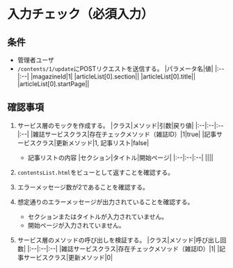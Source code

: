 # 入力チェック（必須入力）

## 条件
- 管理者ユーザ
- `/contents/1/update`にPOSTリクエストを送信する。
|パラメータ名|値|
|:--|:--|
|magazineId|1|
|articleList[0].section||
|articleList[0].title||
|articleList[0].startPage||

## 確認事項
1. サービス層のモックを作成する。
|クラス|メソッド|引数|戻り値|
|:--|:--|:--|:--|
|雑誌サービスクラス|存在チェックメソッド（雑誌ID）|1|true|
|記事サービスクラス|更新メソッド|1, 記事リスト|false|

    - 記事リストの内容
    |セクション|タイトル|開始ページ|
    |:--|:--|:--|
    ||||

1. `contentsList.html`をビューとして返すことを確認する。

1. エラーメッセージ数が2であることを確認する。

1. 想定通りのエラーメッセージが出力されていることを確認する。
    - セクションまたはタイトルが入力されていません。
    - 開始ページが入力されていません。

1. サービス層のメソッドの呼び出しを検証する。
|クラス|メソッド|呼び出し回数|
|:--|:--|:--|
|雑誌サービスクラス|存在チェックメソッド（雑誌ID）|1|
|記事サービスクラス|更新メソッド|0|
